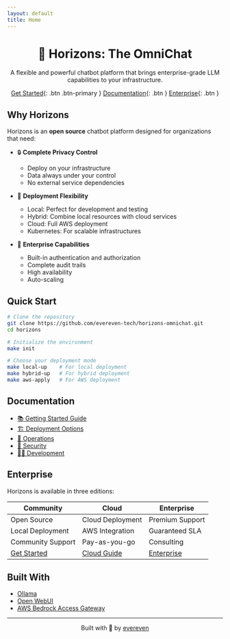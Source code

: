 ```yaml
---
layout: default
title: Home
---
```


<div align="center">

# 🌅 Horizons: The OmniChat

A flexible and powerful chatbot platform that brings enterprise-grade LLM capabilities to your infrastructure.

[Get Started](#quick-start){: .btn .btn-primary }
[Documentation](#documentation){: .btn }
[Enterprise](#enterprise){: .btn }

</div>

## Why Horizons

Horizons is an **open source** chatbot platform designed for organizations that need:

- 🔒 **Complete Privacy Control**
  - Deploy on your infrastructure
  - Data always under your control
  - No external service dependencies

- 🚀 **Deployment Flexibility**
  - Local: Perfect for development and testing
  - Hybrid: Combine local resources with cloud services
  - Cloud: Full AWS deployment
  - Kubernetes: For scalable infrastructures

- 💼 **Enterprise Capabilities**
  - Built-in authentication and authorization
  - Complete audit trails
  - High availability
  - Auto-scaling

## Quick Start

```bash
# Clone the repository
git clone https://github.com/evereven-tech/horizons-omnichat.git
cd horizons

# Initialize the environment
make init

# Choose your deployment mode
make local-up    # For local deployment
make hybrid-up   # For hybrid deployment
make aws-apply   # For AWS deployment
```

## Documentation

- [📚 Getting Started Guide](getting-started/)
- [🏗️ Deployment Options](deployment/)
- [🔧 Operations](operations/)
- [🔐 Security](security/)
- [👩‍💻 Development](development/)

## Enterprise

Horizons is available in three editions:

| Community | Cloud | Enterprise |
|-----------|-------|------------|
| Open Source | Cloud Deployment | Premium Support |
| Local Deployment | AWS Integration | Guaranteed SLA |
| Community Support | Pay-as-you-go | Consulting |
| [Get Started](getting-started/) | [Cloud Guide](deployment/aws) | [Enterprise](enterprise/) |

## Built With

- [Ollama](https://github.com/ollama/ollama)
- [Open WebUI](https://github.com/open-webui/open-webui)
- [AWS Bedrock Access Gateway](https://github.com/aws-samples/bedrock-access-gateway)

---

<div align="center">
Built with 💚 by <a href="https://www.evereven.tech">evereven</a>
</div>
